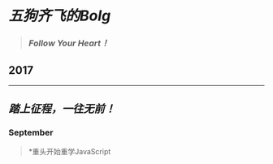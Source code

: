 # ***五狗齐飞的Bolg***
>### ***Follow Your Heart！***
## 2017
***
## ***踏上征程，一往无前！***
### September
>*重头开始重学JavaScript
